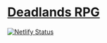 # [Deadlands RPG](deadlands.oliverbucher.com)

[![Netlify Status](https://api.netlify.com/api/v1/badges/03f29c00-8e3a-4686-beed-af6fbabad52d/deploy-status)](https://app.netlify.com/sites/elegant-yalow-410e10/deploys)
